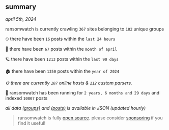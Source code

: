 
## summary
_april 5th, 2024_

ransomwatch is currently crawling `367` sites belonging to `182` unique groups

⏲ there have been `16` posts within the `last 24 hours`

🦈 there have been `67` posts within the `month of april`

🪐 there have been `1213` posts within the `last 90 days`

🏚 there have been `1350` posts within the `year of 2024`

_⚙️ there are currently `107` online hosts & `112` custom parsers._

🦕 ransomwatch has been running for `2 years, 6 months and 29 days` and indexed `10807` posts

_all data  [(groups)](http://ransomwhat.telemetry.ltd/groups) and [(posts)](http://ransomwhat.telemetry.ltd/posts) is available in JSON (updated hourly)_

> ransomwatch is fully [open source](https://github.com/joshhighet/ransomwatch#ransomwatch--). please consider [sponsoring](https://github.com/sponsors/joshhighet) if you find it useful!

